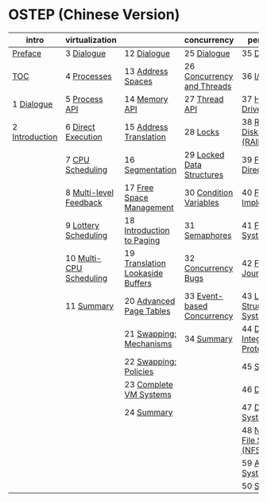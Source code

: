 
# OSTEP (Chinese Version)

| intro           | virtualization          |                                  | concurrency                | persistence                         | appendices       |
| --------------- | ----------------------- | -------------------------------- | -------------------------- | ----------------------------------- | ---------------- |
| [Preface](http://ostep.org/Chinese/preface.pdf) | 3 [Dialogue](http://ostep.org/Chinese/03.pdf) | 12 [Dialogue](http://ostep.org/Chinese/12.pdf) | 25 [Dialogue](http://ostep.org/Chinese/25.pdf) | 35 [Dialogue](http://ostep.org/Chinese/35.pdf) | [Dialogue](http://ostep.org/Chinese/fla.pdf) | 
| [TOC](http://ostep.org/Chinese/toc.pdf) | 4 [Processes](http://ostep.org/Chinese/04.pdf) | 13 [Address Spaces](http://ostep.org/Chinese/13.pdf) | 26 [Concurrency and Threads](http://ostep.org/Chinese/26.pdf) | 36 [I/O Devices](http://ostep.org/Chinese/36.pdf) | [Virtual Machines](http://ostep.org/Chinese/flb.pdf) | 
| 1 [Dialogue](http://ostep.org/Chinese/01.pdf) | 5 [Process API](http://ostep.org/Chinese/05.pdf) | 14 [Memory API](http://ostep.org/Chinese/14.pdf) | 27 [Thread API](http://ostep.org/Chinese/27.pdf) | 37 [Hard Disk Drives](http://ostep.org/Chinese/37.pdf) | [Dialogue](http://ostep.org/Chinese/flc.pdf) | 
| 2 [Introduction](http://ostep.org/Chinese/02.pdf) | 6 [Direct Execution](http://ostep.org/Chinese/06.pdf) | 15 [Address Translation](http://ostep.org/Chinese/15.pdf) | 28 [Locks](http://ostep.org/Chinese/28.pdf) | 38 [Redundant Disk Arrays (RAID)](http://ostep.org/Chinese/38.pdf) | [Monitors](http://ostep.org/Chinese/bad.pdf) | 
|  | 7 [CPU Scheduling](http://ostep.org/Chinese/07.pdf) | 16 [Segmentation](http://ostep.org/Chinese/16.pdf) | 29 [Locked Data Structures](http://ostep.org/Chinese/29.pdf) | 39 [Files and Directories](http://ostep.org/Chinese/39.pdf) | [Dialogue](http://ostep.org/Chinese/fld.pdf) | 
|  | 8 [Multi-level Feedback](http://ostep.org/Chinese/08.pdf) | 17 [Free Space Management](http://ostep.org/Chinese/17.pdf) | 30 [Condition Variables](http://ostep.org/Chinese/30.pdf) | 40 [File System Implementation](http://ostep.org/Chinese/40.pdf) | [Lab Tutorial](http://ostep.org/Chinese/fle.pdf) | 
|  | 9 [Lottery Scheduling](http://ostep.org/Chinese/09.pdf) | 18 [Introduction to Paging](http://ostep.org/Chinese/18.pdf) | 31 [Semaphores](http://ostep.org/Chinese/31.pdf) | 41 [Fast File System (FFS)](http://ostep.org/Chinese/41.pdf) | [Systems Labs](http://ostep.org/Chinese/flf.pdf) | 
|  | 10 [Multi-CPU Scheduling](http://ostep.org/Chinese/10.pdf) | 19 [Translation Lookaside Buffers](http://ostep.org/Chinese/19.pdf) | 32 [Concurrency Bugs](http://ostep.org/Chinese/32.pdf) | 42 [FSCK and Journaling](http://ostep.org/Chinese/42.pdf) | [xv6 Labs](http://ostep.org/Chinese/flg.pdf) | 
|  | 11 [Summary](http://ostep.org/Chinese/11.pdf) | 20 [Advanced Page Tables](http://ostep.org/Chinese/20.pdf) | 33 [Event-based Concurrency](http://ostep.org/Chinese/33.pdf) | 43 [Log-Structured File System (LFS)](http://ostep.org/Chinese/43.pdf) |  | 
|  |  | 21 [Swapping: Mechanisms](http://ostep.org/Chinese/21.pdf) | 34 [Summary](http://ostep.org/Chinese/34.pdf) | 44 [Data Integrity and Protection](http://ostep.org/Chinese/44.pdf) |  | 
|  |  | 22 [Swapping: Policies](http://ostep.org/Chinese/22.pdf) |  | 45 [Summary](http://ostep.org/Chinese/45.pdf) |  | 
|  |  | 23 [Complete VM Systems](http://ostep.org/Chinese/23.pdf) |  | 46 [Dialogue](http://ostep.org/Chinese/46.pdf) |  | 
|  |  | 24 [Summary](http://ostep.org/Chinese/24.pdf) |  | 47 [Distributed Systems](http://ostep.org/Chinese/47.pdf) |  | 
|  |  |  |  | 48 [Network File System (NFS)](http://ostep.org/Chinese/48.pdf) |  | 
|  |  |  |  | 59 [Andrew File System (AFS)](http://ostep.org/Chinese/49.pdf) |  | 
|  |  |  |  | 50 [Summary](http://ostep.org/Chinese/50.pdf) |  | 
